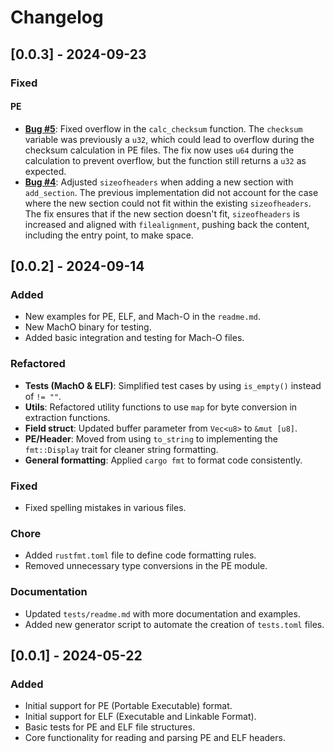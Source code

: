 # Changelog

## [0.0.3] - 2024-09-23
### Fixed
#### PE
- [**Bug #5**](https://github.com/M3str3/HexSpell/issues/5): Fixed overflow in the `calc_checksum` function. The `checksum` variable was previously a `u32`, which could lead to overflow during the checksum calculation in PE files. The fix now uses `u64` during the calculation to prevent overflow, but the function still returns a `u32` as expected.
- [**Bug #4**](https://github.com/M3str3/HexSpell/issues/4): Adjusted `sizeofheaders` when adding a new section with `add_section`. The previous implementation did not account for the case where the new section could not fit within the existing `sizeofheaders`. The fix ensures that if the new section doesn't fit, `sizeofheaders` is increased and aligned with `filealignment`, pushing back the content, including the entry point, to make space.

## [0.0.2] - 2024-09-14
### Added
- New examples for PE, ELF, and Mach-O in the `readme.md`.
- New MachO binary for testing.
- Added basic integration and testing for Mach-O files.

### Refactored
- **Tests (MachO & ELF)**: Simplified test cases by using `is_empty()` instead of `!= ""`.
- **Utils**: Refactored utility functions to use `map` for byte conversion in extraction functions.
- **Field struct**: Updated buffer parameter from `Vec<u8>` to `&mut [u8]`.
- **PE/Header**: Moved from using `to_string` to implementing the `fmt::Display` trait for cleaner string formatting.
- **General formatting**: Applied `cargo fmt` to format code consistently.
  
### Fixed
- Fixed spelling mistakes in various files.
  
### Chore
- Added `rustfmt.toml` file to define code formatting rules.
- Removed unnecessary type conversions in the PE module.

### Documentation
- Updated `tests/readme.md` with more documentation and examples.
- Added new generator script to automate the creation of `tests.toml` files.

## [0.0.1] - 2024-05-22
### Added
- Initial support for PE (Portable Executable) format.
- Initial support for ELF (Executable and Linkable Format).
- Basic tests for PE and ELF file structures.
- Core functionality for reading and parsing PE and ELF headers.
